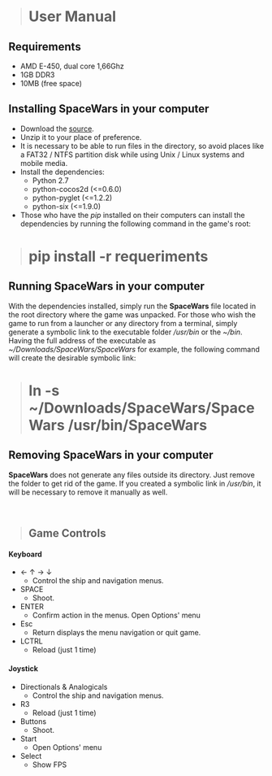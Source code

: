 ># User Manual

## Requirements

- AMD E-450, dual core 1,66Ghz
- 1GB DDR3
- 10MB (free space)


## Installing **SpaceWars** in your computer


- Download the [source](https://github.com/SpaceWars/spacewars/archive/master.zip).
- Unzip it to your place of preference.
- It is necessary to be able to run files in the directory, so avoid places like a FAT32 / NTFS partition disk while using Unix / Linux systems and mobile media.
- Install the dependencies:
	- Python 2.7
	- python-cocos2d (<=0.6.0)
	- python-pyglet (<=1.2.2)
	- python-six (<=1.9.0)
- Those who have the *pip* installed on their computers can install the dependencies by running the following command in the game's root:

>	# pip install -r requeriments

## Running **SpaceWars** in your computer

With the dependencies installed, simply run the **SpaceWars** file located in the root directory where the game was unpacked. For those who wish the game to run from a launcher or any directory from a terminal, simply generate a symbolic link to the executable folder */usr/bin* or the *~/bin*. Having the full address of the executable as *~/Downloads/SpaceWars/SpaceWars* for example, the following command will create the desirable symbolic link:

>	# ln -s ~/Downloads/SpaceWars/SpaceWars /usr/bin/SpaceWars

## Removing **SpaceWars** in your computer

**SpaceWars** does not generate any files outside its directory. Just remove the folder to get rid of the game. If you created a symbolic link in */usr/bin*, it will be necessary to remove it manually as well.

<br>

>## Game Controls

#### Keyboard

- ← ↑ → ↓
	- Control the ship and navigation menus.
- SPACE
	- Shoot.
- ENTER
	- Confirm action in the menus. Open Options' menu
- Esc
	- Return displays the menu navigation or quit game.
- LCTRL
	- Reload (just 1 time)
	
#### Joystick

- Directionals & Analogicals
	- Control the ship and navigation menus.
- R3
	- Reload (just 1 time)
- Buttons
	- Shoot.
- Start
	- Open Options' menu
- Select
	- Show FPS